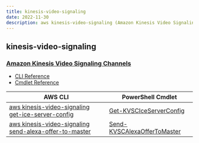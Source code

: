 ```yaml
---
title: kinesis-video-signaling
date: 2022-11-30
description: aws kinesis-video-signaling (Amazon Kinesis Video Signaling Channels) command/cmdlet list.
---
```


## kinesis-video-signaling

### [Amazon Kinesis Video Signaling Channels](https://aws.amazon.com/kinesis/)

* [CLI Reference](https://docs.aws.amazon.com/cli/latest/reference/kinesis-video-signaling/index.html)
* [Cmdlet Reference](https://docs.aws.amazon.com/powershell/latest/reference/items/KinesisVideoSignalingChannels_cmdlets.html)

|AWS CLI|PowerShell Cmdlet|
|----|----|
|[aws kinesis-video-signaling get-ice-server-config](https://docs.aws.amazon.com/cli/latest/reference/kinesis-video-signaling/get-ice-server-config.html)|[Get-KVSCIceServerConfig](https://docs.aws.amazon.com/powershell/latest/reference/items/Get-KVSCIceServerConfig.html)|
|[aws kinesis-video-signaling send-alexa-offer-to-master](https://docs.aws.amazon.com/cli/latest/reference/kinesis-video-signaling/send-alexa-offer-to-master.html)|[Send-KVSCAlexaOfferToMaster](https://docs.aws.amazon.com/powershell/latest/reference/items/Send-KVSCAlexaOfferToMaster.html)|

